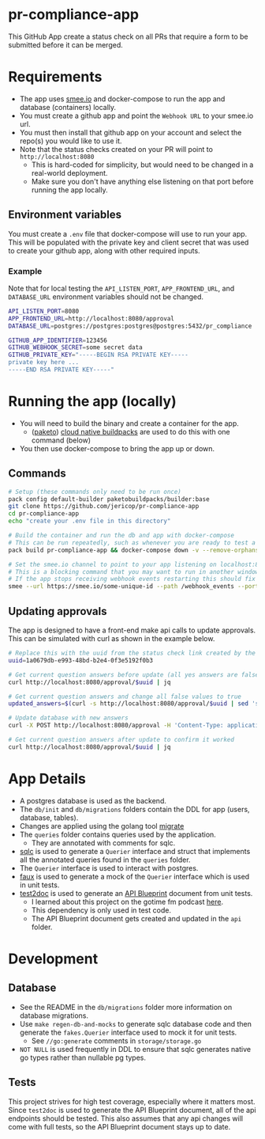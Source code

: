 # pr-compliance-app

This GitHub App create a status check on all PRs that require a form to be submitted before it can be merged.

# Requirements

* The app uses [smee.io](https://smee.io/) and docker-compose to run the app  and database (containers) locally. 
* You must create a github app and point the `Webhook URL` to your smee.io url.
* You must then install that github app on your account and select the repo(s) you would like to use it.
* Note that the status checks created on your PR will point to `http://localhost:8080`
	* This is hard-coded for simplicity, but would need to be changed in a real-world deployment.
	* Make sure you don't have anything else listening on that port before running the app locally.

## Environment variables

You must create a `.env` file that docker-compose will use to run your app. This will be populated with the private key and client secret that was used to create your github app, along with other required inputs.

### Example

Note that for local testing the `API_LISTEN_PORT`, `APP_FRONTEND_URL`, and `DATABASE_URL` environment variables should not be changed.

```bash
API_LISTEN_PORT=8080
APP_FRONTEND_URL=http://localhost:8080/approval
DATABASE_URL=postgres://postgres:postgres@postgres:5432/pr_compliance

GITHUB_APP_IDENTIFIER=123456
GITHUB_WEBHOOK_SECRET=some secret data
GITHUB_PRIVATE_KEY="-----BEGIN RSA PRIVATE KEY-----
private key here ...
-----END RSA PRIVATE KEY-----"
```


# Running the app (locally)

* You will need to build the binary and create a container for the app.
	* ([paketo](https://paketo.io/)) [cloud native buildpacks](https://buildpacks.io/) are used to do this with one command (below)
* You then use docker-compose to bring the app up or down.

## Commands


```bash
# Setup (these commands only need to be run once)
pack config default-builder paketobuildpacks/builder:base
git clone https://github.com/jericop/pr-compliance-app
cd pr-compliance-app
echo "create your .env file in this directory"

# Build the container and run the db and app with docker-compose
# This can be run repeatedly, such as whenever you are ready to test a code change.
pack build pr-compliance-app && docker-compose down -v --remove-orphans && docker-compose up -d

# Set the smee.io channel to point to your app listening on localhost:8080
# This is a blocking command that you may want to run in another window/tab.
# If the app stops receiving webhook events restarting this should fix it.
smee --url https://smee.io/some-unique-id --path /webhook_events --port 8080
```

## Updating approvals

The app is designed to have a front-end make api calls to update approvals. This can be simulated with curl as shown in the example below.

```bash
# Replace this with the uuid from the status check link created by the app
uuid=1a0679db-e993-48bd-b2e4-0f3e5192f0b3

# Get current question answers before update (all yes answers are false by default)
curl http://localhost:8080/approval/$uuid | jq

# Get current question answers and change all false values to true
updated_answers=$(curl -s http://localhost:8080/approval/$uuid | sed 's/false/true/g')

# Update database with new answers
curl -X POST http://localhost:8080/approval -H 'Content-Type: application/json' -d "$updated_answers"

# Get current question answers after update to confirm it worked
curl http://localhost:8080/approval/$uuid | jq

```

# App Details

* A postgres database is used as the backend.
* The `db/init` and `db/migrations` folders contain the DDL for app (users, database, tables).
* Changes are applied using the golang tool [migrate](https://github.com/golang-migrate/migrate)
* The `queries` folder contains queries used by the application.
	* They are annotated with comments for sqlc.
* [sqlc](https://docs.sqlc.dev/en/latest/) is used to generate a `Querier` interface and struct that implements all the annotated queries found in the `queries` folder.
* The `Querier` interface is used to interact with postgres.
* [faux](https://pkg.go.dev/github.com/ryanmoran/faux) is used to generate a mock of the `Querier` interface which is used in unit tests.
* [test2doc](https://pkg.go.dev/github.com/s-mang/test2doc) is used to generate an [API Blueprint](https://github.com/apiaryio/api-blueprint/blob/master/API%20Blueprint%20Specification.md) document from unit tests.
	* I learned about this project on the gotime fm podcast [here](https://changelog.com/gotime/5).
	* This dependency is only used in test code.
	* The API Blueprint document gets created and updated in the `api` folder.

# Development

## Database

* See the README in the `db/migrations` folder more information on database migrations.
* Use `make regen-db-and-mocks` to generate sqlc database code and then generate the `fakes.Querier` interface used to mock it for unit tests.
	* See `//go:generate` comments in `storage/storage.go`
* `NOT NULL` is used frequently in DDL to ensure that sqlc generates native go types rather than nullable pg types.

## Tests

This project strives for high test coverage, especially where it matters most. Since `test2doc` is used to generate the API Blueprint document, all of the api endpoints should be tested. This also assumes that any api changes will come with full tests, so the API Blueprint document stays up to date.
